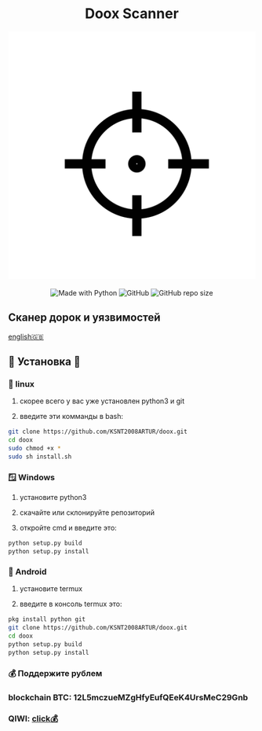 <h1 align="center">         Doox Scanner  </h1> 

<p align="center">
      <img alt="logo" src="https://github.com/KSNT2008ARTUR/doox/blob/master/logo.png">
    <br /><br />
  <img alt="Made with Python" src="https://img.shields.io/badge/Made%20with-Python-%23FFD242?logo=python&logoColor=white">
  <img alt="GitHub" src="https://img.shields.io/github/license/KSNT2008ARTUR/doox">
  <img alt="GitHub repo size" src="https://img.shields.io/github/repo-size/KSNT2008ARTUR/doox">
</p>

## Сканер дорок и уязвимостей

[english🇬🇧](README-ENG.md)

## 🚀 Установка 🚀
###  🐧 linux
1. скорее всего у вас уже установлен python3 и git

2. введите эти комманды в bash:
``` bash
git clone https://github.com/KSNT2008ARTUR/doox.git
cd doox
sudo chmod +x *
sudo sh install.sh
```
### 🪟 Windows
1. установите python3 

2. скачайте или склонируйте репозиторий

3. откройте cmd и введите это:
```cmd
python setup.py build
python setup.py install
```

### 🤖 Android

1. установите termux

2. введите в консоль termux это:
``` sh
pkg install python git
git clone https://github.com/KSNT2008ARTUR/doox.git
cd doox
python setup.py build
python setup.py install
```

### 💰  Поддержите рублем
### blockchain BTC: 12L5mczueMZgHfyEufQEeK4UrsMeC29Gnb
### QIWI: [click💰](https://qiwi.com/p/79602864432)
